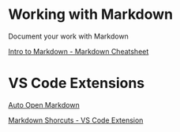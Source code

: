 # Working with Markdown

Document your work with Markdown

[Intro to Markdown - Markdown Cheatsheet](https://github.com/adam-p/markdown-here/wiki/Markdown-Cheatsheet)

# VS Code Extensions

[Auto Open Markdown](https://marketplace.visualstudio.com/items?itemName=hnw.vscode-auto-open-markdown-preview)

[Markdown Shorcuts - VS Code Extension](https://marketplace.visualstudio.com/items?itemName=mdickin.markdown-shortcuts)

